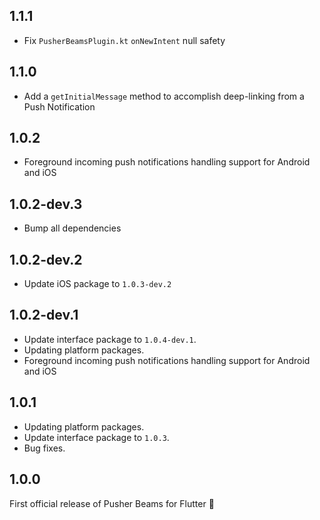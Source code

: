 ## 1.1.1
- Fix `PusherBeamsPlugin.kt` `onNewIntent` null safety

## 1.1.0
- Add a `getInitialMessage` method to accomplish deep-linking from a Push Notification

## 1.0.2
- Foreground incoming push notifications handling support for Android and iOS

## 1.0.2-dev.3
- Bump all dependencies

## 1.0.2-dev.2
- Update iOS package to `1.0.3-dev.2`

## 1.0.2-dev.1
- Update interface package to `1.0.4-dev.1`.
- Updating platform packages.
- Foreground incoming push notifications handling support for Android and iOS

## 1.0.1
- Updating platform packages.
- Update interface package to `1.0.3`.
- Bug fixes.

## 1.0.0
First official release of Pusher Beams for Flutter 🎉
